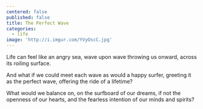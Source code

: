 ```yaml
---
centered: false
published: false
title: The Perfect Wave
categories:
  - life
image: 'http://i.imgur.com/YVyOscC.jpg'
---
```

Life can feel
like an angry sea,
wave upon wave
throwing us onward,
across its roiling surface.

And what if we could meet each wave
as would a happy surfer,
greeting it as the perfect wave,
offering the ride of a lifetime?

What would we balance on,
on the surfboard of our dreams,
if not the openness of our hearts,
and the fearless intention
of our minds and spirits?